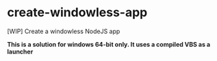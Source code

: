 # create-windowless-app
[WIP] Create a windowless NodeJS app

**This is a solution for windows 64-bit only. It uses a compiled VBS as a launcher**

